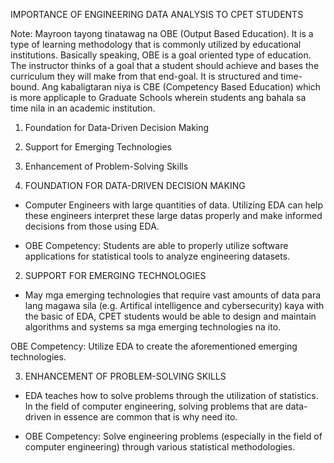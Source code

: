 IMPORTANCE OF ENGINEERING DATA ANALYSIS TO CPET STUDENTS

Note: Mayroon tayong tinatawag na OBE (Output Based Education). It is a type of learning methodology that is commonly utilized by educational institutions. Basically speaking, OBE is a goal oriented type of education. The instructor thinks of a goal that a student should achieve and bases the curriculum they will make from that end-goal. It is structured and time-bound. Ang kabaligtaran niya is CBE (Competency Based Education) which is more applicaple to Graduate Schools wherein students ang bahala sa time nila in an academic institution.

1. Foundation for Data-Driven Decision Making
2. Support for Emerging Technologies
3. Enhancement of Problem-Solving Skills

1. FOUNDATION FOR DATA-DRIVEN DECISION MAKING
- Computer Engineers with large quantities of data. Utilizing EDA can help these engineers interpret these large datas properly and make informed decisions from those using EDA.

- OBE Competency: Students are able to properly utilize software applications for statistical tools to analyze engineering datasets.
 
2. SUPPORT FOR EMERGING TECHNOLOGIES
- May mga emerging technologies that require vast amounts of data para lang magawa sila (e.g. Artifical intelligence and cybersecurity) kaya with the basic of EDA, CPET students would be able to design and maintain algorithms and systems sa mga emerging technologies na ito.

OBE Competency: Utilize EDA to create the aforementioned emerging technologies.

3. ENHANCEMENT OF PROBLEM-SOLVING SKILLS
- EDA teaches how to solve problems through the utilization of statistics. In the field of computer engineering, solving problems that are data-driven in essence are common that is why need ito.

- OBE Competency: Solve engineering problems (especially in the field of computer engineering) through various statistical methodologies.
